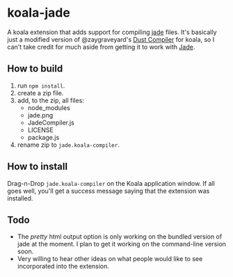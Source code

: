 koala-jade
==========

A koala extension that adds support for compiling [jade](http://jade-lang.com/) files.  It's basically just a modified version of @zaygraveyard's [Dust Compiler](https://github.com/zaygraveyard/koala-dust) for koala, so I can't take credit for much aside from getting it to work with [Jade](http://jade-lang.com/).

How to build
------------

1. run `npm install`.
2. create a zip file.
3. add, to the zip, all files:
    * node_modules
    * jade.png
    * JadeCompiler.js
    * LICENSE
    * package.js
4. rename zip to `jade.koala-compiler`.

How to install
--------------

Drag-n-Drop `jade.koala-compiler` on the Koala application window.  If all goes well, you'll get a success message saying that the extension was installed.

Todo
----
  * The _pretty_ html output option is only working on the bundled version of jade at the moment.  I plan to get it working on the command-line version soon.
  * Very willing to hear other ideas on what people would like to see incorporated into the extension.